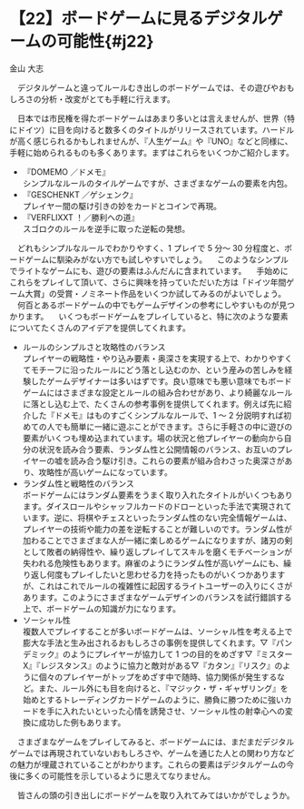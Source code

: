 # 【22】ボードゲームに見るデジタルゲームの可能性{#j22}

<div class="author">金山 大志</div>

　デジタルゲームと違ってルールむき出しのボードゲームでは、その遊びやおもしろさの分析・改変がとても手軽に行えます。

　日本では市民権を得たボードゲームはあまり多いとは言えませんが、世界（特にドイツ）に目を向けると数多くのタイトルがリリースされています。ハードルが高く感じられるかもしれませんが、『人生ゲーム』や『UNO』などと同様に、手軽に始められるものも多くあります。まずはこれらをいくつかご紹介します。

* 『DOMEMO ／ドメモ』  
シンプルなルールのタイルゲームですが、さまざまなゲームの要素を内包。
* 『GESCHENKT ／ゲシェンク』  
プレイヤー間の駆け引きの妙をカードとコインで再現。
* 『VERFLIXXT ！／勝利への道』  
スゴロクのルールを逆手に取った逆転の発想。

　どれもシンプルなルールでわかりやすく、1 プレイで 5 分～ 30 分程度と、ボードゲームに馴染みがない方でも試しやすいでしょう。
　このようなシンプルでライトなゲームにも、遊びの要素はふんだんに含まれています。
　手始めにこれらをプレイして頂いて、さらに興味を持っていただいた方は「ドイツ年間ゲーム大賞」の受賞・ノミネート作品をいくつか試してみるのがよいでしょう。
　何百とあるボードゲームの中でもゲームデザインの参考にしやすいものが見つかります。
　いくつもボードゲームをプレイしていると、特に次のような要素についてたくさんのアイデアを提供してくれます。

* ルールのシンプルさと攻略性のバランス  
プレイヤーの戦略性・やり込み要素・奥深さを実現する上で、わかりやすくてモチーフに沿ったルールにどう落とし込むのか、という産みの苦しみを経験したゲームデザイナーは多いはずです。良い意味でも悪い意味でもボードゲームにはさまざまな設定とルールの組み合わせがあり、より綺麗なルールに落とし込む上で、たくさんの参考事例を提供してくれます。例えば先に紹介した『ドメモ』はものすごくシンプルなルールで、1 ～ 2 分説明すれば初めての人でも簡単に一緒に遊ぶことができます。さらに手軽さの中に遊びの要素がいくつも埋め込まれています。場の状況と他プレイヤーの動向から自分の状況を読み合う要素、ランダム性と公開情報のバランス、お互いのプレイヤーの嘘を読み合う駆け引き。これらの要素が組み合わさった奥深さがあり、攻略性が高いゲームになっています。
* ランダム性と戦略性のバランス  
ボードゲームにはランダム要素をうまく取り入れたタイトルがいくつもあります。ダイスロールやシャッフルカードのドローといった手法で実現されています。逆に、将棋やチェスといったランダム性のない完全情報ゲームは、プレイヤーの技術や能力の差を逆転することが難しいのです。ランダム性が加わることでさまざまな人が一緒に楽しめるゲームになりますが、諸刃の剣として敗者の納得性や、繰り返しプレイしてスキルを磨くモチベーションが失われる危険性もあります。麻雀のようにランダム性が高いゲームにも、繰り返し何度もプレイしたいと思わせる力を持ったものがいくつかありますが、これはこれでルールの複雑性に起因するライトユーザーの入りにくさがあります。このようにさまざまなゲームデザインのバランスを試行錯誤する上で、ボードゲームの知識が力になります。
* ソーシャル性  
複数人でプレイすることが多いボードゲームは、ソーシャル性を考える上で膨大な手法と生み出されるおもしろさの事例を提供してくれます。▽『パンデミック』のようにプレイヤーが協力して 1 つの目的をめざす▽『ミスター X』『レジスタンス』のように協力と敵対がある▽『カタン』『リスク』のように個々のプレイヤーがトップをめざす中で随時、協力関係が発生するなど。また、ルール外にも目を向けると、『マジック・ザ・ギャザリング』を始めとするトレーディングカードゲームのように、勝負に勝つために強いカードを手に入れたいといった心情を誘発させ、ソーシャル性の射幸心への変換に成功した例もあります。

　さまざまなゲームをプレイしてみると、ボードゲームには、まだまだデジタルゲームでは再現されていないおもしろさや、ゲームを通じた人との関わり方などの魅力が埋蔵されていることがわかります。これらの要素はデジタルゲームの今後に多くの可能性を示しているように思えてなりません。

　皆さんの頭の引き出しにボードゲームを取り入れてみてはいかがでしょうか。
